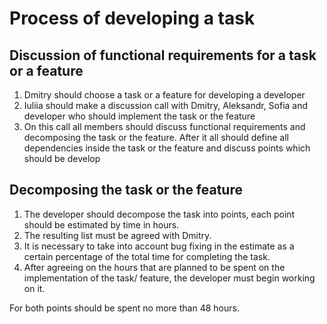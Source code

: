 # Process of developing a task
## Discussion of functional requirements for a task or a feature

1. Dmitry should choose a task or a feature for developing a developer
2. Iuliia should make a discussion call with Dmitry, Aleksandr, Sofia and developer who should implement the task or the feature
3. On this call all members should discuss functional requirements and decomposing the task or the feature. After it all should define all dependencies inside the task or the feature and discuss points which should be develop

## Decomposing the task or the feature

1. The developer should decompose the task into points, each point should be estimated by time in hours. 
2. The resulting list must be agreed with Dmitry. 
3. It is necessary to take into account bug fixing in the estimate as a certain percentage of the total time for completing the task. 
4. After agreeing on the hours that are planned to be spent on the implementation of the task/ feature, the developer must begin working on it.

For both points should be spent no more than 48 hours. 
